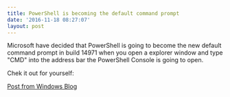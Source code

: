 ```yaml
---
title: PowerShell is becoming the default command prompt
date: '2016-11-18 08:27:07'
layout: post
---
```

Microsoft have decided that PowerShell is going to become the new default command prompt in build 14971 when you open a explorer window and type "CMD" into the address bar the PowerShell Console is going to open.

Chek it out for yourself:

[Post from Windows Blog](https://blogs.windows.com/windowsexperience/2016/11/17/announcing-windows-10-insider-preview-build-14971-for-pc/)